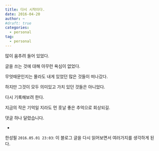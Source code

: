 ```yaml
---
title: 다시 시작이다.
date: 2016-04-20
author: ~
#draft: true
categories:
  - personal
tag:
  - personal
---
```




많이 움추려 들어 있었다.

글을 쓰는 것에 대해 아무런 욕심이 없었다.

무엇때문인지는 몰라도 내게 있었던 많은 것들이 떠나갔다.

하지만 그것이 모두 의미있고 가치 있던 것들은 아니었다.



다시 기록해보려 한다.

지금의 작은 기억일 지라도 먼 훗날 좋은 추억으로 회상되길.



 댓글 하나 달렸습니다.

- 
한성필 `2016.05.01 23:03`: 
이 블로그 글을 다시 읽어보면서 여러가지를 생각하게 된다.




